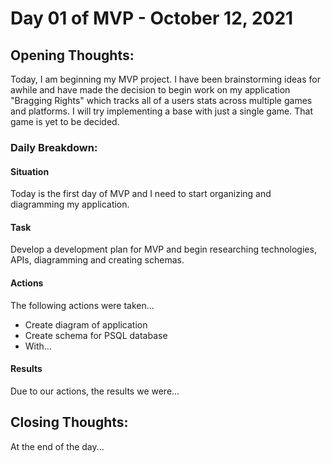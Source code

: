 # Day 01 of MVP - October 12, 2021

## Opening Thoughts:

Today, I am beginning my MVP project. I have been brainstorming ideas for awhile and have made the decision to begin work on my application "Bragging Rights" which tracks all of a users stats across multiple games and platforms. I will try implementing a base with just a single game. That game is yet to be decided.

### Daily Breakdown:

#### Situation

Today is the first day of MVP and I need to start organizing and diagramming my application.

#### Task

Develop a development plan for MVP and begin researching technologies, APIs, diagramming and creating schemas.

#### Actions

The following actions were taken...

- Create diagram of application
- Create schema for PSQL database
- With...

#### Results

Due to our actions, the results we were...

## Closing Thoughts:

At the end of the day...